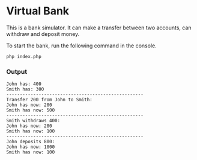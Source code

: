 # Virtual Bank
This is a bank simulator. It can make a transfer between two accounts, can withdraw and deposit money.

To start the bank, run the following command in the console.
```
php index.php
```

### Output
```
John has: 400
Smith has: 300
---------------------------------------------------
Transfer 200 from John to Smith: 
John has now: 200
Smith has now: 500
---------------------------------------------------
Smith withdraws 400: 
John has now: 200
Smith has now: 100
---------------------------------------------------
John deposits 800: 
John has now: 1000
Smith has now: 100
```
